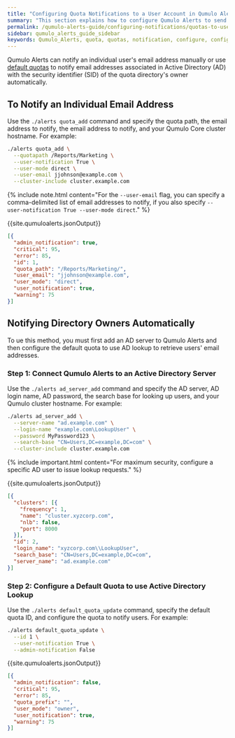```yaml
---
title: "Configuring Quota Notifications to a User Account in Qumulo Alerts"
summary: "This section explains how to configure Qumulo Alerts to send quota notifications from a Qumulo Core cluster to a user account."
permalink: /qumulo-alerts-guide/configuring-notifications/quotas-to-users.html
sidebar: qumulo_alerts_guide_sidebar
keywords: Qumulo_Alerts, quota, quotas, notification, configure, configuration
---
```


Qumulo Alerts can notify an individual user's email address manually or use [default quotas](default-quotas.md) to notify email addresses associated in Active Directory (AD) with the security identifier (SID) of the quota directory's owner automatically.


## To Notify an Individual Email Address
Use the `./alerts quota_add` command and specify the quota path, the email address to notify, the email address to notify, and your Qumulo Core cluster hostname. For example:

```bash
./alerts quota_add \
  --quotapath /Reports/Marketing \
  --user-notification True \
  --user-mode direct \
  --user-email jjohnson@example.com \
  --cluster-include cluster.example.com
```

{% include note.html content="For the `--user-email` flag, you can specify a comma-delimited list of email addresses to notify, if you also specify `--user-notification True --user-mode direct`." %}

{{site.qumuloalerts.jsonOutput}}

```json
[{
  "admin_notification": true,
  "critical": 95,
  "error": 85,
  "id": 1,
  "quota_path": "/Reports/Marketing/",
  "user_email": "jjohnson@example.com",
  "user_mode": "direct",
  "user_notification": true,
  "warning": 75
}]
```

## Notifying Directory Owners Automatically
To ue this method, you must first add an AD server to Qumulo Alerts and then configure the default quota to use AD lookup to retrieve users' email addresses.

### Step 1: Connect Qumulo Alerts to an Active Directory Server
Use the `./alerts ad_server_add` command and specify the AD server, AD login name, AD password, the search base for looking up users, and your Qumulo cluster hostname. For example:

```bash
./alerts ad_server_add \
  --server-name "ad.example.com" \
  --login-name "example.com\LookupUser" \
  --password MyPassword123 \
  --search-base "CN=Users,DC=example,DC=com" \
  --cluster-include cluster.example.com
```

{% include important.html content="For maximum security, configure a specific AD user to issue lookup requests." %}

{{site.qumuloalerts.jsonOutput}}

```json
[{
  "clusters": [{
    "frequency": 1,
    "name": "cluster.xyzcorp.com",
    "nlb": false,
    "port": 8000
  }],
  "id": 2,
  "login_name": "xyzcorp.com\\LookupUser",
  "search_base": "CN=Users,DC=example,DC=com",
  "server_name": "ad.example.com"
}]
```

### Step 2: Configure a Default Quota to use Active Directory Lookup
Use the `./alerts default_quota_update` command, specify the default quota ID, and configure the quota to notify users. For example:

```bash
./alerts default_quota_update \
  --id 1 \
  --user-notification True \
  --admin-notification False
```

{{site.qumuloalerts.jsonOutput}}

```json
[{
  "admin_notification": false,
  "critical": 95,
  "error": 85,
  "quota_prefix": "",
  "user_mode": "owner",
  "user_notification": true,
  "warning": 75
}]
```
